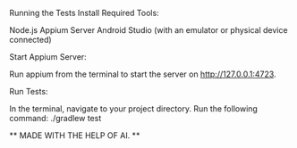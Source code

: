 Running the Tests
Install Required Tools:

Node.js
Appium Server
Android Studio (with an emulator or physical device connected)



Start Appium Server:

Run appium from the terminal to start the server on http://127.0.0.1:4723.

Run Tests:

In the terminal, navigate to your project directory.
Run the following command:
./gradlew test



** MADE WITH THE HELP OF AI. **